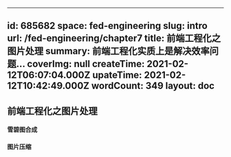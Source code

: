 
---
id: 685682
space: fed-engineering
slug: intro
url: /fed-engineering/chapter7
title: 前端工程化之图片处理
summary: 前端工程化实质上是解决效率问题...
coverImg: null
createTime: 2021-02-12T06:07:04.000Z 
upateTime: 2021-02-12T10:42:49.000Z
wordCount: 349
layout: doc
---

## 前端工程化之图片处理

#### 雪碧图合成


#### 图片压缩


